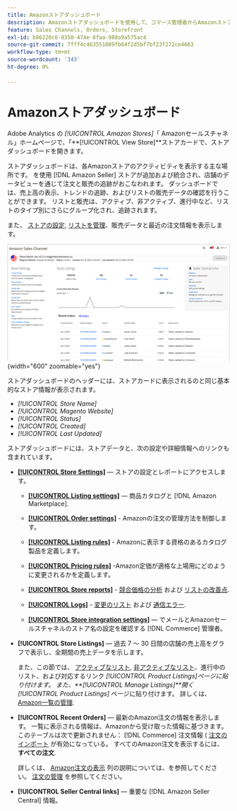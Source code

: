 ```yaml
---
title: Amazonストアダッシュボード
description: Amazonストアダッシュボードを使用して、コマース管理者からAmazonストアのアクティビティを表示します。
feature: Sales Channels, Orders, Storefront
exl-id: b86220c6-8350-474e-8faa-988a9a575ac4
source-git-commit: 7fff4c463551089fb64f2d5bf7bf23f272ce4663
workflow-type: tm+mt
source-wordcount: '343'
ht-degree: 0%

---
```


# Amazonストアダッシュボード

Adobe Analytics の _[!UICONTROL Amazon Stores]_「 Amazonセールスチャネル」ホームページで、「**[!UICONTROL View Store]**ストアカードで、ストアダッシュボードを開きます。

ストアダッシュボードは、各Amazonストアのアクティビティを表示する主な場所です。 を使用 [!DNL Amazon Seller] ストアが追加および統合され、店舗のデータビューを通じて注文と販売の追跡がおこなわれます。 ダッシュボードでは、売上高の表示、トレンドの追跡、およびリストの販売データの確認を行うことができます。 リストと販売は、アクティブ、非アクティブ、進行中など、リストのタイプ別にさらにグループ化され、追跡されます。

また、 [ストアの設定](./ob-store-review.md), [リストを管理](./managing-product-listings.md)、販売データと最近の注文情報を表示します。

![Amazon Store ダッシュボード](assets/amazon-store-dashboard.png){width="600" zoomable="yes"}

ストアダッシュボードのヘッダーには、ストアカードに表示されるのと同じ基本的なストア情報が表示されます。

- _[!UICONTROL Store Name]_
- _[!UICONTROL Magento Website]_
- _[!UICONTROL Status]_
- _[!UICONTROL Created]_
- _[!UICONTROL Last Updated]_

ストアダッシュボードには、ストアデータと、次の設定や詳細情報へのリンクも含まれています。

- [**[!UICONTROL Store Settings]**](./ob-store-review.md)  — ストアの設定とレポートにアクセスします。

   - [**[!UICONTROL Listing settings]**](./listing-settings.md)  — 商品カタログと [!DNL Amazon Marketplace].

   - [**[!UICONTROL Order settings]**](./order-settings.md) - Amazonの注文の管理方法を制御します。

   - [**[!UICONTROL Listing rules]**](./listing-rules.md) - Amazonに表示する資格のあるカタログ製品を定義します。

   - [**[!UICONTROL Pricing rules]**](./pricing-products.md) -Amazon定価が適格な上場用にどのように変更されるかを定義します。

   - [**[!UICONTROL Store reports]**](./amazon-logs-reports.md) - [競合価格の分析](./competitive-price-analysis.md) および [リストの改善点](./listing-improvements.md).

   - [**[!UICONTROL Logs]**](./amazon-logs-reports.md) - [変更のリスト](./listing-changes-log.md) および [通信エラー](./communication-errors-log.md).

   - [**[!UICONTROL Store integration settings]**](./store-integration-settings.md)  — でメールとAmazonセールスチャネルのストア名の設定を確認する [!DNL Commerce] 管理者。

- **[!UICONTROL Store Listings]**  — 過去 7 ～ 30 日間の店舗の売上高をグラフで表示し、全期間の売上データを示します。

  また、この節では、 [アクティブなリスト](./active-listings.md), [非アクティブなリスト](./inactive-listings.md)、進行中のリスト、および対応するリンク _[!UICONTROL Product Listings]_ページに貼り付けます。 また、**[!UICONTROL Manage Listings]**開く_[!UICONTROL Product Listings]_ ページに貼り付けます。 詳しくは、 [Amazon一覧の管理](./managing-product-listings.md).

- **[!UICONTROL Recent Orders]**  — 最新のAmazon注文の情報を表示します。 一覧に表示される情報は、Amazonから受け取った情報に基づきます。 このテーブルは次で更新されません： [!DNL Commerce] 注文情報 ( [注文のインポート](./order-settings.md) が有効になっている。 すべてのAmazon注文を表示するには、 **すべての注文**.

  詳しくは、 [Amazon注文の表示](./amazon-orders-all.md) 列の説明については、を参照してください。 [注文の管理](./managing-orders.md) を参照してください。

- **[!UICONTROL Seller Central links]**  — 重要な [!DNL Amazon Seller Central] 情報。
